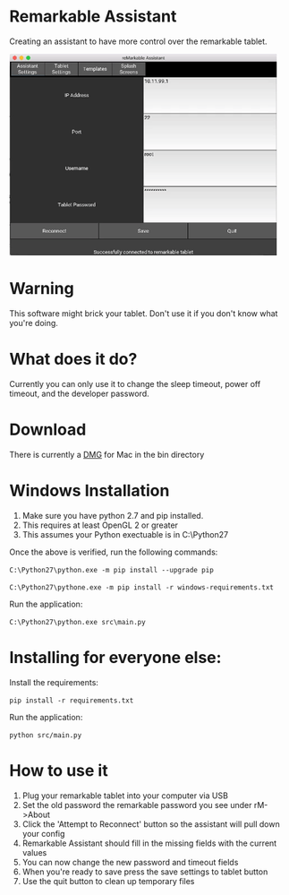 # Remarkable Assistant
Creating an assistant to have more control over the remarkable tablet.

![](screenshots/screens.gif)

# Warning
This software might brick your tablet. Don't use it if you don't know what
you're doing. 

# What does it do?
Currently you can only use it to change the sleep timeout, power off timeout, 
and the developer password.

# Download
There is currently a [DMG](bin/RemarkableAssistant.dmg) for Mac in the bin directory

# Windows Installation
1. Make sure you have python 2.7 and pip installed.
2. This requires at least OpenGL 2 or greater
3. This assumes your Python exectuable is in C:\Python27

Once the above is verified, run the following commands:

`C:\Python27\python.exe -m pip install --upgrade pip`

`C:\Python27\pythone.exe -m pip install -r windows-requirements.txt`

Run the application:

`C:\Python27\python.exe src\main.py`

# Installing for everyone else:
Install the requirements:

`pip install -r requirements.txt`

Run the application:

`python src/main.py`

# How to use it
1. Plug your remarkable tablet into your computer via USB
2. Set the old password the remarkable password you see under rM->About
3. Click the 'Attempt to Reconnect' button so the assistant will pull down your config
4. Remarkable Assistant should fill in the missing fields with the current values
5. You can now change the new password and timeout fields
6. When you're ready to save press the save settings to tablet button
7. Use the quit button to clean up temporary files

